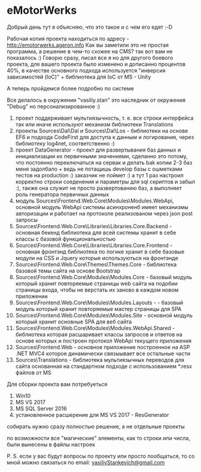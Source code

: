 # eMotorWerks
Добрый день тут я объясняю, что это такое и с чем его едят :-D

Рабочая копия проекта находиться по адресу - http://emotorwerks.ageron.info
Как вы заметили это не простая программа, а решение в чем-то схожее на CMS? так вот вам не показалось :)
Говорю сразу, писал все я но для другого боевого проекта, для вашего проекта было изменено и дописанно процентов 40%, в качестве основного подхода используется "инверсия зависимостей (IoC)" + библиотека для IoC от MS - Unity 

А теперь пройдемся более подробно по системе

Все делалось в окружении "vasiliy.stan" это наследник от окружения "Debug" но персонализированное :)
1) проект поддерживает мультиязычность, т. е. все строки интерфейса так или иначе используют механизм библиотеки Translations  
2) проекты Sources\Dal\Dal и Sources\Dal\Los - библиотеки на основе EF6 и подхода CodeFirst для доступа к данным и логирования, через библиотеку log4net, соответственно :)
3) проект DataGenerator - проект для развертывания баз данных и инициализации их первичными значениями, сделанно это потому, что постоянно переключаться на сервак и делать bak копии 2-3 баз меня задолбало + ведь не потащишь develop базы с ошметками тестов на production :) заказчик не поймет :) а тут 1 раз настроил корректно строки соеденения и параметры для sql скриптов и забыл :), также она служит не просто развертованию баз, а выполняет роль генератора первичных данных
4) модуль Sources\Frontend.Web.Core\Modules\Modules.WebApi, основной модуль WebApi системы асинхроненб имеет механизмы авторизации и работает на протоколе реализованом через json post запросы
5) Sources\Frontend.Web.Core\Libraries\Libraries.Core.Backend - основная бекенд библиотека для всей системы хранит в себе классы с базовой функциональностью
6) Sources\Frontend.Web.Core\Libraries\Libraries.Core.Frontend - основная фронтэнд библиотека по логике хранит в себе базовые модули на CSS и Jquery которые используються на фронтэнде
7) Sources\Frontend.Web.Core\Themes\Themes.Core - библиотека базовой темы сайта на основе Bootstrap
8) Sources\Frontend.Web.Core\Modules\Modules.Core - базовый модуль который хранит повторяемые страницы web сайта на подобии страницы входа, чтобы не верстать их заново в каждом новом приложении
9) Sources\Frontend.Web.Core\Modules\Modules.Layouts - - базовый модуль который хранит повторяемые мастер страницы для SPA
10) Sources\Frontend.Web.Core\Modules\Modules.Site - основной модуль который хранит основные SPA для веб сайта
11) Sources\Frontend.Web.Core\Modules\Modules.WebApi.Shared - библиотека которая расшаривает классы запросов и ответов на основе которых и построен протокол WebApi текущего приложения
12) Sources\Frontend.Web - основное приложение построенное на ASP .NET MVC4 которое динамически связыывает все остальные части
13) Sources\Translations - библиотека мультиязычных переводов для сайта основанная на стандартном подходе с использованием *.resx файлов от MS

Для сборки проекта вам потребуеться
1) Win10
2) MS VS 2017
3) MS SQL Server 2016
4) установленное расшерение для MS VS 2017 - ResGenerator

собирать нужно сразу полностью решение, а не отдельные проекты

по возможности все "магические" элементы, как то строки или числа, были вынесены в файлы настроек 

P. S. если у вас будут вопросы по проекту или просто пообщаться, то со мной можно связаться по email: vasiliyStankevich@gmail.com